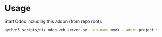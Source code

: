 # Usage

Start Odoo including this addon (from repo root):

```bash
python3 scripts/nix_odoo_web_server.py --db-name mydb --addon project_stage_extra_info
```
